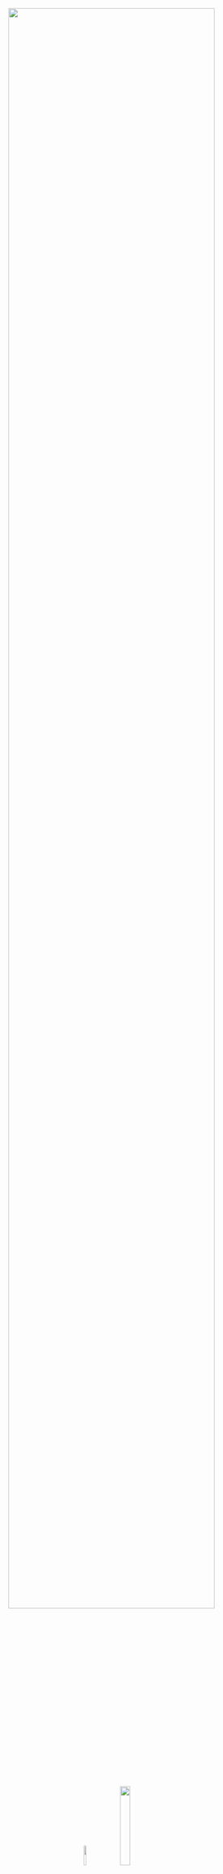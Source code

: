 <p align="center">
  <img width = "90%" src = "https://github.com/malborroni/Sperimento-e-mi-lamento/blob/master/images/DSunimib.png">
  <img width = "10%" src = "https://github.com/malborroni/Sperimento-e-mi-lamento/blob/master/images/GitHub.png">
  <img width = "20%" src = "https://github.com/malborroni/Sperimento-e-mi-lamento/blob/master/images/GPS.png">
</p>

<br>

## Titolo
Here I am: **[@malborroni](https://github.com/malborroni)** 

<p style="text-align: center;">
<a href="https://twitter.com/malborroni"><img src = "https://github.com/malborroni/Sperimento-e-mi-lamento/blob/master/images/DSunimib.png" width = "90%"></a>
</p>

<a href="../html-link.htm"><img src="flower.jpg" width="82" height="86" title="White flower" alt="Flower"></a>
